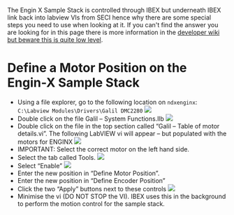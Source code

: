 The Engin X Sample Stack is controlled through IBEX but underneath IBEX link back into labview VIs from SECI hence why there are some special steps you need to use when looking at it. If you can't find the answer you are looking for in this page there is more information in the [developer wiki but beware this is quite low level](https://isiscomputinggroup.github.io/ibex_developers_manual/specific_iocs/motors/EnginX-Sample-Positioner.html).

# Define a Motor Position on the Engin-X Sample Stack
- Using a file explorer, go to the following location on `ndxenginx`: `C:\Labview Modules\Drivers\Galil DMC2280`
![](https://raw.githubusercontent.com/wiki/ISISComputingGroup/ibex_user_manual/enginx_sample_stack_1.png)
- Double click on the file Galil – System Functions.llb
![](https://raw.githubusercontent.com/wiki/ISISComputingGroup/ibex_user_manual/enginx_sample_stack_2.png)
- Double click on the file in the top section called “Galil – Table of motor details.vi”. The following LabVIEW vi will appear – but populated with the motors for ENGINX
![](https://raw.githubusercontent.com/wiki/ISISComputingGroup/ibex_user_manual/enginx_sample_stack_3.png)
- IMPORTANT: Select the correct motor on the left hand side.
- Select the tab called Tools. 
![](https://raw.githubusercontent.com/wiki/ISISComputingGroup/ibex_user_manual/enginx_sample_stack_4.png)
- Select “Enable” 
![](https://raw.githubusercontent.com/wiki/ISISComputingGroup/ibex_user_manual/enginx_sample_stack_5.png)
- Enter the new position in “Define Motor Position”. 
- Enter the new position in “Define Encoder Position”
- Click the two “Apply” buttons next to these controls
![](https://raw.githubusercontent.com/wiki/ISISComputingGroup/ibex_user_manual/enginx_sample_stack_6.png)
- Minimise the vi (DO NOT STOP the VI). IBEX uses this in the background to perform the motion control for the sample stack.
